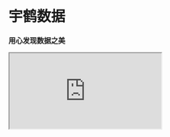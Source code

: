 # 宇鹤数据
**用心发现数据之美**
<div class="iframe_container">
  <iframe src="http://119.91.72.98:3838/caculator/" title="简单计算器"></iframe>
</div>

